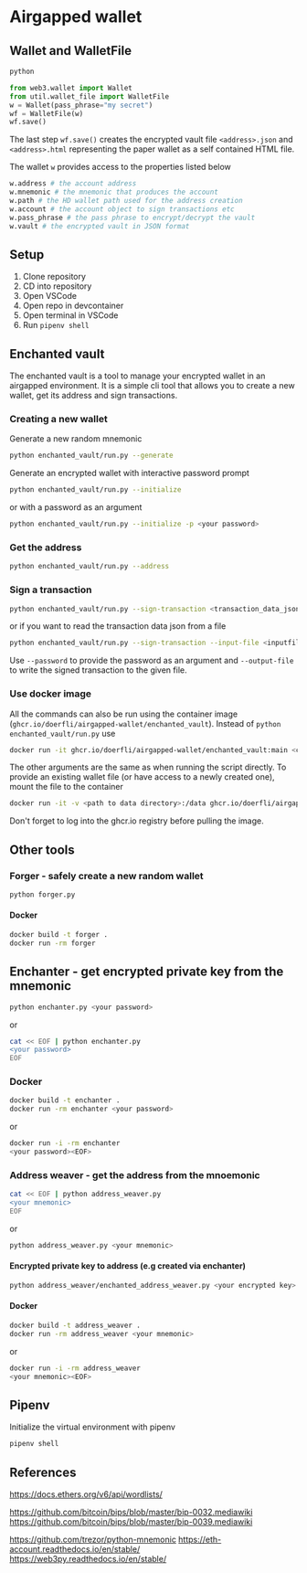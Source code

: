 # Airgapped wallet

## Wallet and WalletFile

```bash
python
```

```python
from web3.wallet import Wallet
from util.wallet_file import WalletFile
w = Wallet(pass_phrase="my secret")
wf = WalletFile(w)
wf.save()
```

The last step `wf.save()` creates the encrypted vault file `<address>.json` and `<address>.html` representing the paper wallet as a self contained HTML file. 

The wallet `w` provides access to the properties listed below

```python
w.address # the account address
w.mnemonic # the mnemonic that produces the account
w.path # the HD wallet path used for the address creation
w.account # the account object to sign transactions etc
w.pass_phrase # the pass phrase to encrypt/decrypt the vault
w.vault # the encrypted vault in JSON format
```

## Setup

1. Clone repository
1. CD into repository
1. Open VSCode
1. Open repo in devcontainer
1. Open terminal in VSCode
1. Run `pipenv shell`

## Enchanted vault

The enchanted vault is a tool to manage your encrypted wallet in an airgapped environment. 
It is a simple cli tool that allows you to create a new wallet, get its address and sign transactions.

### Creating a new wallet

Generate a new random mnemonic

```bash
python enchanted_vault/run.py --generate
```

Generate an encrypted wallet with interactive password prompt

```bash
python enchanted_vault/run.py --initialize 
```

or with a password as an argument

```bash
python enchanted_vault/run.py --initialize -p <your password>
```

### Get the address

```bash
python enchanted_vault/run.py --address
```

### Sign a transaction

```bash
python enchanted_vault/run.py --sign-transaction <transaction_data_json>
```

or if you want to read the transaction data json from a file 

```bash
python enchanted_vault/run.py --sign-transaction --input-file <inputfile>
```

Use `--password` to provide the password as an argument and `--output-file` to write the signed transaction to the given file.

### Use docker image

All the commands can also be run using the container image (`ghcr.io/doerfli/airgapped-wallet/enchanted_vault`).
Instead of `python enchanted_vault/run.py` use 

```bash
docker run -it ghcr.io/doerfli/airgapped-wallet/enchanted_vault:main <command>
```

The other arguments are the same as when running the script directly.
To provide an existing wallet file (or have access to a newly created one), mount the file to the container

```bash
docker run -it -v <path to data directory>:/data ghcr.io/doerfli/airgapped-wallet/enchanted_vault:main <command>
```

Don't forget to log into the ghcr.io registry before pulling the image.

## Other tools

### Forger - safely create a new random wallet 

```bash
python forger.py
```

#### Docker

```bash
docker build -t forger .
docker run -rm forger
```

## Enchanter - get encrypted private key from the mnemonic

```bash
python enchanter.py <your password>
``` 

or 

```bash
cat << EOF | python enchanter.py
<your password>
EOF
```

### Docker

```bash
docker build -t enchanter .
docker run -rm enchanter <your password>
```

or

```bash
docker run -i -rm enchanter
<your password><EOF>
```

### Address weaver - get the address from the mnoemonic

```bash
cat << EOF | python address_weaver.py
<your mnemonic>
EOF
```

or 

```bash
python address_weaver.py <your mnemonic>
```

#### Encrypted private key to address (e.g created via enchanter)

```bash
python address_weaver/enchanted_address_weaver.py <your encrypted key> <your password>
```

#### Docker

```bash
docker build -t address_weaver .
docker run -rm address_weaver <your mnemonic>
```

or 

```bash
docker run -i -rm address_weaver
<your mnemonic><EOF>
```

## Pipenv

Initialize the virtual environment with pipenv

```bash
pipenv shell
```

## References

https://docs.ethers.org/v6/api/wordlists/

https://github.com/bitcoin/bips/blob/master/bip-0032.mediawiki
https://github.com/bitcoin/bips/blob/master/bip-0039.mediawiki

https://github.com/trezor/python-mnemonic
https://eth-account.readthedocs.io/en/stable/
https://web3py.readthedocs.io/en/stable/
